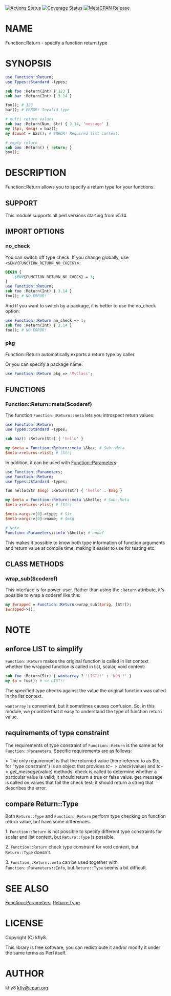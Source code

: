 [![Actions Status](https://github.com/kfly8/p5-Function-Return/workflows/test/badge.svg)](https://github.com/kfly8/p5-Function-Return/actions) [![Coverage Status](https://img.shields.io/coveralls/kfly8/p5-Function-Return/master.svg?style=flat)](https://coveralls.io/r/kfly8/p5-Function-Return?branch=master) [![MetaCPAN Release](https://badge.fury.io/pl/Function-Return.svg)](https://metacpan.org/release/Function-Return)
# NAME

Function::Return - specify a function return type

# SYNOPSIS

```perl
use Function::Return;
use Types::Standard -types;

sub foo :Return(Int) { 123 }
sub bar :Return(Int) { 3.14 }

foo(); # 123
bar(); # ERROR! Invalid type

# multi return values
sub baz :Return(Num, Str) { 3.14, 'message' }
my ($pi, $msg) = baz();
my $count = baz(); # ERROR! Required list context.

# empty return
sub boo :Return() { return; }
boo();
```

# DESCRIPTION

Function::Return allows you to specify a return type for your functions.

## SUPPORT

This module supports all perl versions starting from v5.14.

## IMPORT OPTIONS

### no\_check

You can switch off type check.
If you change globally, use `<$ENV{FUNCTION_RETURN_NO_CHECK}`>:

```perl
BEGIN {
    $ENV{FUNCTION_RETURN_NO_CHECK} = 1;
}
use Function::Return;
sub foo :Return(Int) { 3.14 }
foo(); # NO ERROR!
```

And If you want to switch by a package, it is better to use the no\_check option:

```perl
use Function::Return no_check => 1;
sub foo :Return(Int) { 3.14 }
foo(); # NO ERROR!
```

### pkg

Function::Return automatically exports a return type by caller.

Or you can specify a package name:

```perl
use Function::Return pkg => 'MyClass';
```

## FUNCTIONS

### Function::Return::meta($coderef)

The function `Function::Return::meta` lets you introspect return values:

```perl
use Function::Return;
use Types::Standard -types;

sub baz() :Return(Str) { 'hello' }

my $meta = Function::Return::meta \&baz; # Sub::Meta
$meta->returns->list; # [Str]
```

In addition, it can be used with [Function::Parameters](https://metacpan.org/pod/Function%3A%3AParameters):

```perl
use Function::Parameters;
use Function::Return;
use Types::Standard -types;

fun hello(Str $msg) :Return(Str) { 'hello' . $msg }

my $meta = Function::Return::meta \&hello; # Sub::Meta
$meta->returns->list; # [Str]

$meta->args->[0]->type; # Str
$meta->args->[0]->name; # $msg

# Note
Function::Parameters::info \&hello; # undef
```

This makes it possible to know both type information of function arguments and return value at compile time, making it easier to use for testing etc.

## CLASS METHODS

### wrap\_sub($coderef)

This interface is for power-user. Rather than using the `:Return` attribute, it's possible to wrap a coderef like this:

```perl
my $wrapped = Function::Return->wrap_sub($orig, [Str]);
$wrapped->();
```

# NOTE

## enforce LIST to simplify

`Function::Return` makes the original function is called in list context whether the wrapped function is called in list, scalar, void context:

```perl
sub foo :Return(Str) { wantarray ? 'LIST!!' : 'NON!!' }
my $a = foo(); # => LIST!!
```

The specified type checks against the value the original function was called in the list context.

`wantarray` is convenient, but it sometimes causes confusion. So, in this module, we prioritize that it easy to understand the type of function return value.

## requirements of type constraint

The requirements of type constraint of `Function::Return` is the same as for `Function::Parameters`. Specific requirements are as follows:

\> The only requirement is that the returned value (here referred to as $tc, for "type constraint") is an object that provides $tc->check($value) and $tc->get\_message($value) methods. check is called to determine whether a particular value is valid; it should return a true or false value. get\_message is called on values that fail the check test; it should return a string that describes the error.

## compare Return::Type

Both `Return::Type` and `Function::Return` perform type checking on function return value, but have some differences.

1\. `Function::Return` is not possible to specify different type constraints for scalar and list context, but `Return::Type` is possible.

2\. `Function::Return` check type constraint for void context, but `Return::Type` doesn't.

3\. `Function::Return::meta` can be used together with `Function::Parameters::Info`, but `Return::Type` seems a bit difficult.

# SEE ALSO

[Function::Parameters](https://metacpan.org/pod/Function%3A%3AParameters), [Return::Type](https://metacpan.org/pod/Return%3A%3AType)

# LICENSE

Copyright (C) kfly8.

This library is free software; you can redistribute it and/or modify
it under the same terms as Perl itself.

# AUTHOR

kfly8 <kfly@cpan.org>
